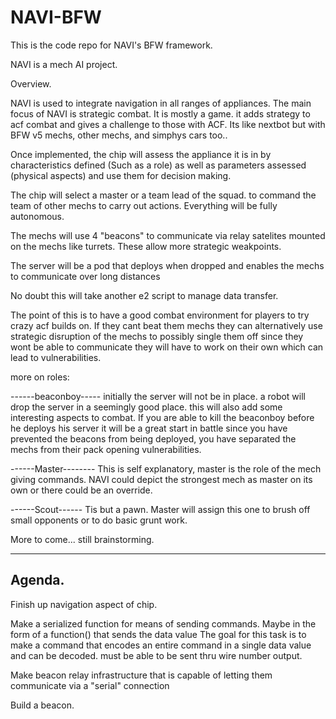 # NAVI-BFW
This is the code repo for NAVI's BFW framework. 

NAVI is a mech AI project.

Overview.

NAVI is used to integrate navigation in all ranges of appliances.
The main focus of NAVI is strategic combat.
It is mostly a game. it adds strategy to acf combat and gives a challenge to those with ACF.
Its like nextbot but with BFW v5 mechs, other mechs, and simphys cars too..

Once implemented, the chip will assess the appliance it is in by characteristics defined (Such as a role)
as well as parameters assessed (physical aspects) and use them for decision making.

The chip will select a master or a team lead of the squad. to command the team of other mechs to carry out actions.
Everything will be fully autonomous.


The mechs will use 4 "beacons" to communicate via relay satelites mounted on the mechs like turrets.
These allow more strategic weakpoints.

The server will be a pod that deploys when dropped and enables the mechs to communicate over long distances

No doubt this will take another e2 script to manage data transfer.

The point of this is to have a good combat environment for players to try crazy acf builds on.
If they cant beat them mechs they can alternatively use strategic disruption of the mechs to possibly single them off since they wont be able to communicate they
will have to work on their own which can lead to vulnerabilities.


more on roles:

------beaconboy-----
initially the server will not be in place. a robot will drop the server in a seemingly good place.
this will also add some interesting aspects to combat. If you are able to kill the beaconboy before he deploys his server it will be a great start in battle
since you have prevented the beacons from being deployed, you have separated the mechs from their pack opening vulnerabilities.

------Master--------
This is self explanatory, master is the role of the mech giving commands.
NAVI could depict the strongest mech as master on its own or there could be an override. 

------Scout------
Tis but a pawn. 
Master will assign this one to brush off small opponents or to do basic grunt work.

More to come... still brainstorming.



---------------------------------------
Agenda.
--------------------------------------
Finish up navigation aspect of chip.

Make a serialized function for means of sending commands.
Maybe in the form of a function() that sends the data value
The goal for this task is to make a command that encodes an entire command
in a single data value and can be decoded. must be able to be sent thru wire number output.

Make beacon relay infrastructure that is capable of letting them communicate via a "serial" connection

Build a beacon. 
